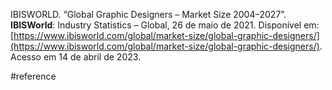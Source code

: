 IBISWORLD. “Global Graphic Designers – Market Size 2004–2027”. **IBISWorld**: Industry Statistics – Global, 26 de maio de 2021. Disponível em: [https://www.ibisworld.com/global/market-size/global-graphic-designers/](https://www.ibisworld.com/global/market-size/global-graphic-designers/). Acesso em 14 de abril de 2023.

#reference
